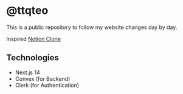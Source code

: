 # @ttqteo

This is a public repository to follow my website changes day by day.

Inspired [Notion Clone](https://youtu.be/0OaDyjB9Ib8)

## Technologies

- Next.js 14
- Convex (for Backend)
- Clerk (for Authentication)